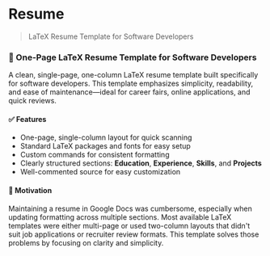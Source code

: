 # Resume

> LaTeX Resume Template for Software Developers

### 📄 One-Page LaTeX Resume Template for Software Developers

A clean, single-page, one-column LaTeX resume template built specifically for software developers. This template emphasizes simplicity, readability, and ease of maintenance—ideal for career fairs, online applications, and quick reviews.

#### ✅ Features

* One-page, single-column layout for quick scanning
* Standard LaTeX packages and fonts for easy setup
* Custom commands for consistent formatting
* Clearly structured sections: **Education**, **Experience**, **Skills**, and **Projects**
* Well-commented source for easy customization

#### 🎯 Motivation

Maintaining a resume in Google Docs was cumbersome, especially when updating formatting across multiple sections. Most available LaTeX templates were either multi-page or used two-column layouts that didn't suit job applications or recruiter review formats. This template solves those problems by focusing on clarity and simplicity.
